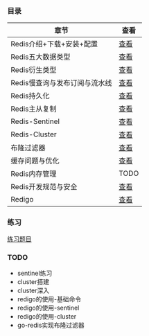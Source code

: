 ### 目录

| 章节                          | 查看                                                         |
| ----------------------------- | ------------------------------------------------------------ |
| Redis介绍+下载+安装+配置      | [查看](https://github.com/gothicrush/learning/tree/master/Redis/01.Redis%E4%BB%8B%E7%BB%8D%2B%E4%B8%8B%E8%BD%BD%2B%E5%AE%89%E8%A3%85%2B%E9%85%8D%E7%BD%AE) |
| Redis五大数据类型             | [查看](https://github.com/gothicrush/learning/tree/master/Redis/02.Redis%E4%BA%94%E5%A4%A7%E6%95%B0%E6%8D%AE%E7%B1%BB%E5%9E%8B) |
| Redis衍生类型                 | [查看](https://github.com/gothicrush/learning/tree/master/Redis/03.Redis%E8%A1%8D%E7%94%9F%E6%95%B0%E6%8D%AE%E7%B1%BB%E5%9E%8B) |
| Redis慢查询与发布订阅与流水线 | [查看](https://github.com/gothicrush/learning/tree/master/Redis/04.Redis%E6%85%A2%E6%9F%A5%E8%AF%A2%E4%B8%8E%E5%8F%91%E5%B8%83%E8%AE%A2%E9%98%85%E4%B8%8E%E6%B5%81%E6%B0%B4%E7%BA%BF) |
| Redis持久化                   | [查看](https://github.com/gothicrush/learning/tree/master/Redis/05.Redis%E6%8C%81%E4%B9%85%E5%8C%96) |
| Redis主从复制                 | [查看](https://github.com/gothicrush/learning/tree/master/Redis/06.Redis%E4%B8%BB%E4%BB%8E%E5%A4%8D%E5%88%B6) |
| Redis-Sentinel                | [查看](https://github.com/gothicrush/learning/tree/master/Redis/07.Redis-Sentinel) |
| Redis-Cluster                 | [查看](https://github.com/gothicrush/learning/tree/master/Redis/08.Redis-Cluster) |
| 布隆过滤器                    | [查看](https://github.com/gothicrush/learning/tree/master/Redis/09.%E5%B8%83%E9%9A%86%E8%BF%87%E6%BB%A4%E5%99%A8) |
| 缓存问题与优化                | [查看](https://github.com/gothicrush/learning/tree/master/Redis/10.%E7%BC%93%E5%AD%98%E9%97%AE%E9%A2%98%E4%B8%8E%E4%BC%98%E5%8C%96) |
| Redis内存管理                 | TODO                                                         |
| Redis开发规范与安全           | [查看](https://github.com/gothicrush/learning/tree/master/Redis/12.Redis%E5%BC%80%E5%8F%91%E8%A7%84%E8%8C%83%E4%B8%8E%E5%AE%89%E5%85%A8) |
| Redigo                        | [查看](https://github.com/gothicrush/learning/tree/master/Redis/13.Redigo) |

### 练习

[练习题目](https://github.com/gothicrush/learning/blob/master/Redis/Exercise.md) 



### TODO

* sentinel练习
* cluster搭建
* cluster深入
* redigo的使用-基础命令
* redigo的使用-sentinel
* redigo的使用-cluster
* go-redis实现布隆过滤器